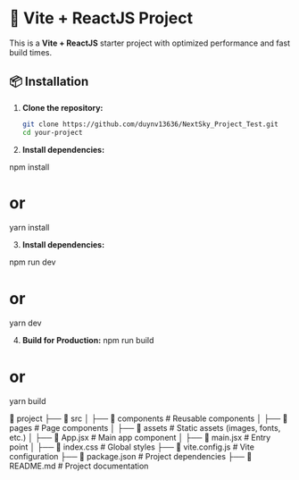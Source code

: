 # 🚀 Vite + ReactJS Project

This is a **Vite + ReactJS** starter project with optimized performance and fast build times.

## 📦 Installation

1. **Clone the repository:**

   ```sh
   git clone https://github.com/duynv13636/NextSky_Project_Test.git
   cd your-project

   ```

2. **Install dependencies:**

npm install

# or

yarn install

3. **Install dependencies:**

npm run dev

# or

yarn dev

4. **Build for Production:**
   npm run build

# or

yarn build

📂 project
├── 📂 src
│ ├── 📂 components # Reusable components
│ ├── 📂 pages # Page components
│ ├── 📂 assets # Static assets (images, fonts, etc.)
│ ├── 📜 App.jsx # Main app component
│ ├── 📜 main.jsx # Entry point
│ ├── 📜 index.css # Global styles
├── 📜 vite.config.js # Vite configuration
├── 📜 package.json # Project dependencies
├── 📜 README.md # Project documentation
